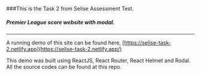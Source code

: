 ###This is the Task 2 from Selise Assessment Test.
##### Premier League score website with modal.

---
A running demo of this site can be found here, [https://selise-task-2.netlify.app](https://selise-task-2.netlify.app/)

This demo was built using ReactJS, React Router, React Helmet and Rodal. All the source codes can be found at this repo.